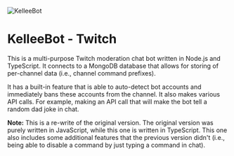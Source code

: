 ![KelleeBot](https://cdn.discordapp.com/attachments/678118132027621385/837418896167272489/image0_4.jpg)

# KelleeBot - Twitch

This is a multi-purpose Twitch moderation chat bot written in Node.js and TypeScript. It connects to a MongoDB database that allows for storing of per-channel data (i.e., channel command prefixes).

It has a built-in feature that is able to auto-detect bot accounts and immediately bans these accounts from the channel. It also makes various API calls. For example, making an API call that will make the bot tell a random dad joke in chat.

**Note:** This is a re-write of the original version. The original version was purely written in JavaScript, while this one is written in TypeScript. This one also includes some additional features that the previous version didn't (i.e., being able to disable a command by just typing a command in chat).
